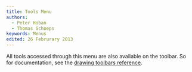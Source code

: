 ```yaml
---
title: Tools Menu
authors:
  - Peter Hoban
  - Thomas Schoeps
keywords: Menus
edited: 26 Februrary 2013
---
```


All tools accessed through this menu are also available on the toolbar. So for documentation, see the [drawing toolbars reference](toolbars.md#drawing).
